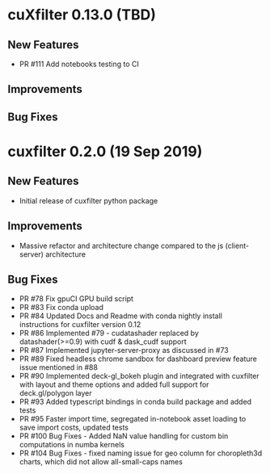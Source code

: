 # cuXfilter 0.13.0 (TBD)

## New Features

- PR #111 Add notebooks testing to CI

## Improvements

## Bug Fixes


# cuxfilter 0.2.0 (19 Sep 2019)

## New Features

- Initial release of cuxfilter python package

## Improvements

- Massive refactor and architecture change compared to the js (client-server) architecture

## Bug Fixes

- PR #78 Fix gpuCI GPU build script
- PR #83 Fix conda upload
- PR #84 Updated Docs and Readme with conda nightly install instructions for cuxfilter version 0.12
- PR #86 Implemented #79 - cudatashader replaced by datashader(>=0.9) with cudf & dask_cudf support
- PR #87 Implemented jupyter-server-proxy as discussed in #73
- PR #89 Fixed headless chrome sandbox for dashboard preview feature issue mentioned in #88
- PR #90 Implemented deck-gl_bokeh plugin and integrated with cuxfilter with layout and theme options
  and added full support for deck.gl/polygon layer
- PR #93 Added typescript bindings in conda build package and added tests
- PR #95 Faster import time, segregated in-notebook asset loading to save import costs, updated tests
- PR #100 Bug Fixes - Added NaN value handling for custom bin computations in numba kernels
- PR #104 Bug Fixes - fixed naming issue for geo column for choropleth3d charts, which did not allow all-small-caps names
